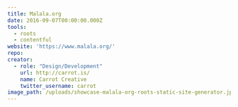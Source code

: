 ```yaml
---
title: Malala.org
date: 2016-09-07T00:00:00.000Z
tools:
  - roots
  - contentful
website: 'https://www.malala.org/'
repo:
creator:
  - role: "Design/Development"
    url: http://carrot.is/
    name: Carrot Creative
    twitter_username: carrot
image_path: /uploads/showcase-malala-org-roots-static-site-generator.jpg
---
```

